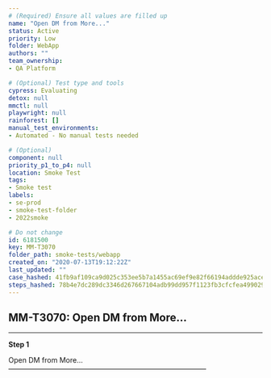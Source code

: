 ```yaml
---
# (Required) Ensure all values are filled up
name: "Open DM from More..."
status: Active
priority: Low
folder: WebApp
authors: ""
team_ownership: 
- QA Platform

# (Optional) Test type and tools
cypress: Evaluating
detox: null
mmctl: null
playwright: null
rainforest: []
manual_test_environments: 
- Automated - No manual tests needed

# (Optional)
component: null
priority_p1_to_p4: null
location: Smoke Test
tags: 
- Smoke test
labels: 
- se-prod
- smoke-test-folder
- 2022smoke

# Do not change
id: 6181500
key: MM-T3070
folder_path: smoke-tests/webapp
created_on: "2020-07-13T19:12:22Z"
last_updated: ""
case_hashed: 41fb9af109ca9d025c353ee5b7a1455ac69ef9e82f66194addde925ace967456de12938fd4e60f21e16a42fd2d4c98de
steps_hashed: 78b4e7dc289dc3346d267667104adb99dd957f1123fb3cfcfea4990299fb9ab725ff736cc315b67d71d8b132065048b5
---
```


## MM-T3070: Open DM from More...

---

**Step 1**

Open DM from More...\
————————————————————————————
